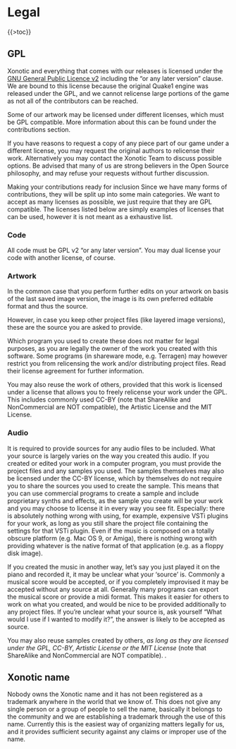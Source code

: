 Legal
=====

{{\>toc}}

GPL
---

Xonotic and everything that comes with our releases is licensed under the [GNU General Public Licence v2](http://www.gnu.org/licenses/gpl-2.0.html) including the “or any later version” clause. We are bound to this license because the original Quake1 engine was released under the GPL, and we cannot relicense large portions of the game as not all of the contributors can be reached.

Some of our artwork may be licensed under different licenses, which must be GPL compatible. More information about this can be found under the contributions section.

If you have reasons to request a copy of any piece part of our game under a different license, you may request the original authors to relicense their work. Alternatively you may contact the Xonotic Team to discuss possible options. Be advised that many of us are strong believers in the Open Source philosophy, and may refuse your requests without further discussion.

Making your contributions ready for inclusion
Since we have many forms of contributions, they will be split up into some main categories. We want to accept as many licenses as possible, we just require that they are GPL compatible. The licenses listed below are simply examples of licenses that can be used, however it is not meant as a exhaustive list.

### Code

All code must be GPL v2 “or any later version”. You may dual license your code with another license, of course.

### Artwork

In the common case that you perform further edits on your artwork on basis of the last saved image version, the image is its own preferred editable format and thus the source.

However, in case you keep other project files (like layered image versions), these are the source you are asked to provide.

Which program you used to create these does not matter for legal purposes, as you are legally the owner of the work you created with this software. Some programs (in shareware mode, e.g. Terragen) may however restrict you from relicensing the work and/or distributing project files. Read their license agreement for further information.

You may also reuse the work of others, provided that this work is licensed under a license that allows you to freely relicense your work under the GPL. This includes commonly used CC-BY (note that ShareAlike and NonCommercial are NOT compatible), the Artistic License and the MIT License.

### Audio

It is required to provide sources for any audio files to be included. What your source is largely varies on the way you created this audio. If you created or edited your work in a computer program, you must provide the project files and any samples you used. The samples themselves may also be licensed under the CC-BY license, which by themselves do not require you to share the sources you used to create the sample. This means that you can use commercial programs to create a sample and include proprietary synths and effects, as the sample you create will be your work and you may choose to license it in every way you see fit. Especially: there is absolutely nothing wrong with using, for example, expensive VSTi plugins for your work, as long as you still share the project file containing the settings for that VSTi plugin. Even if the music is composed on a totally obscure platform (e.g. Mac OS 9, or Amiga), there is nothing wrong with providing whatever is the native format of that application (e.g. as a floppy disk image).

If you created the music in another way, let’s say you just played it on the piano and recorded it, it may be unclear what your ‘source’ is. Commonly a musical score would be accepted, or if you completely improvised it may be accepted without any source at all. Generally many programs can export the musical score or provide a midi format. This makes it easier for others to work on what you created, and would be nice to be provided additionally to any project files. If you’re unclear what your source is, ask yourself “What would I use if I wanted to modify it?”, the answer is likely to be accepted as source.

You may also reuse samples created by others, *as long as they are licensed under the GPL, CC-BY, Artistic License or the MIT License* (note that ShareAlike and NonCommercial are NOT compatible). *.*

Xonotic name
------------

Nobody owns the Xonotic name and it has not been registered as a trademark anywhere in the world that we know of. This does not give any single person or a group of people to sell the name, basically it belongs to the community and we are establishing a trademark through the use of this name. Currently this is the easiest way of organizing matters legally for us, and it provides sufficient security against any claims or improper use of the name.
